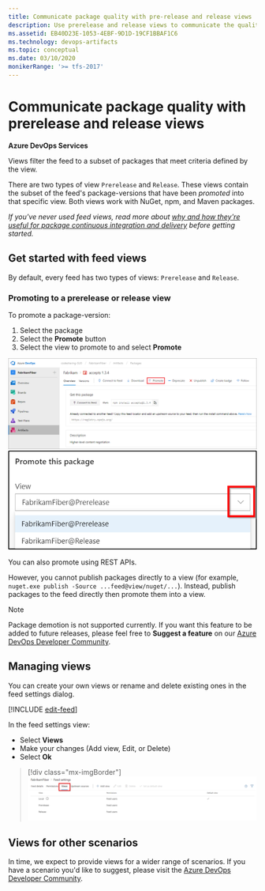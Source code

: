 ```yaml
---
title: Communicate package quality with pre-release and release views
description: Use prerelease and release views to communicate the quality of a package to your consumers in Azure DevOps Services or Team Foundation Server
ms.assetid: EB40D23E-1053-4EBF-9D1D-19CF1BBAF1C6
ms.technology: devops-artifacts
ms.topic: conceptual
ms.date: 03/10/2020
monikerRange: '>= tfs-2017'
---
```

 

# Communicate package quality with prerelease and release views

**Azure DevOps Services**

Views filter the feed to a subset of packages that meet criteria defined by the view.

There are two types of view `Prerelease` and `Release`. These views contain the subset of the feed's package-versions that have been *promoted* into that specific view. Both views work with NuGet, npm, and Maven packages.

*If you've never used feed views, read more about [why and how they're useful for package continuous integration and delivery](../concepts/views.md) before getting started.*

## Get started with feed views

By default, every feed has two types of views: `Prerelease` and `Release`.

### Promoting to a prerelease or release view 
To promote a package-version:

1. Select the package
1. Select the **Promote** button
1. Select the view to promote to and select **Promote**

![Promote button next to the package ID](media/release-views-promote.png)
![Promote scrollbar](media/release-views-promote-choice.png)

You can also promote using REST APIs. 

However, you cannot publish packages directly to a view (for example, `nuget.exe publish -Source ...feed@view/nuget/...`). Instead, publish packages to the feed directly then promote them into a view. 

> [!NOTE]
> Package demotion is not supported currently. If you want this feature to be added to future releases, please feel free to **Suggest a feature** on our [Azure DevOps Developer Community](https://developercommunity.visualstudio.com/spaces/21/index.html).

<!-- TODO REST API link -->

## Managing views

You can create your own views or rename and delete existing ones in the feed settings dialog.

[!INCLUDE [edit-feed](../includes/edit-feed.md)]

In the feed settings view:
- Select **Views**
- Make your changes (Add view, Edit, or Delete)
- Select **Ok**

> [!div class="mx-imgBorder"]
> ![Managing views](media/feed-settings-views.png)

## Views for other scenarios

In time, we expect to provide views for a wider range of scenarios. If you have a scenario you'd like to suggest, please visit the [Azure DevOps Developer Community](https://developercommunity.visualstudio.com/spaces/21/index.html).
